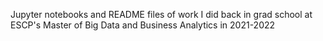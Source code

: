 Jupyter notebooks and README files of work I did back in grad school at ESCP's Master of Big Data and Business Analytics in 2021-2022
